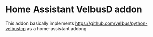# Home Assistant VelbusD addon

This addon basically implements https://github.com/velbus/python-velbustcp as a home-assistant addong
